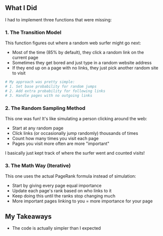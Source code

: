 ## What I Did

I had to implement three functions that were missing:

### 1. The Transition Model

This function figures out where a random web surfer might go next:
- Most of the time (85% by default), they click a random link on the current page
- Sometimes they get bored and just type in a random website address
- If they end up on a page with no links, they just pick another random site to visit

```python
# My approach was pretty simple:
# 1. Set base probability for random jumps
# 2. Add extra probability for following links
# 3. Handle pages with no outgoing links
```

### 2. The Random Sampling Method

This one was fun! It's like simulating a person clicking around the web:
- Start at any random page
- Click links (or occasionally jump randomly) thousands of times
- Count how many times you visit each page
- Pages you visit more often are more "important"

I basically just kept track of where the surfer went and counted visits!

### 3. The Math Way (Iterative)

This one uses the actual PageRank formula instead of simulation:
- Start by giving every page equal importance
- Update each page's rank based on who links to it
- Keep doing this until the ranks stop changing much
- More important pages linking to you = more importance for your page

## My Takeaways

- The code is actually simpler than I expected
